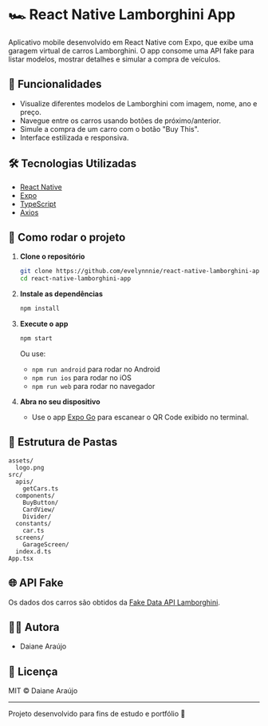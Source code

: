 # 🏎️ React Native Lamborghini App

Aplicativo mobile desenvolvido em React Native com Expo, que exibe uma garagem virtual de carros Lamborghini. O app consome uma API fake para listar modelos, mostrar detalhes e simular a compra de veículos.

## 🚗 Funcionalidades

- Visualize diferentes modelos de Lamborghini com imagem, nome, ano e preço.
- Navegue entre os carros usando botões de próximo/anterior.
- Simule a compra de um carro com o botão "Buy This".
- Interface estilizada e responsiva.

## 🛠️ Tecnologias Utilizadas

- [React Native](https://reactnative.dev/)
- [Expo](https://expo.dev/)
- [TypeScript](https://www.typescriptlang.org/)
- [Axios](https://axios-http.com/)

## 🚀 Como rodar o projeto

1. **Clone o repositório**
   ```bash
   git clone https://github.com/evelynnnie/react-native-lamborghini-app.git
   cd react-native-lamborghini-app
   ```

2. **Instale as dependências**
   ```bash
   npm install
   ```

3. **Execute o app**
   ```bash
   npm start
   ```
   Ou use:
   - `npm run android` para rodar no Android
   - `npm run ios` para rodar no iOS
   - `npm run web` para rodar no navegador

4. **Abra no seu dispositivo**
   - Use o app [Expo Go](https://expo.dev/client) para escanear o QR Code exibido no terminal.

## 📂 Estrutura de Pastas

```
assets/
  logo.png
src/
  apis/
    getCars.ts
  components/
    BuyButton/
    CardView/
    Divider/
  constants/
    car.ts
  screens/
    GarageScreen/
  index.d.ts
App.tsx
```

## 🌐 API Fake

Os dados dos carros são obtidos da [Fake Data API Lamborghini](https://digitalinnovationone.github.io/fake-data-api-lamborghini/api/lamborghini.json).

## 👩‍💻 Autora

- Daiane Araújo

## 📄 Licença

MIT © Daiane Araújo

---

Projeto desenvolvido para fins de estudo e portfólio 🚀
